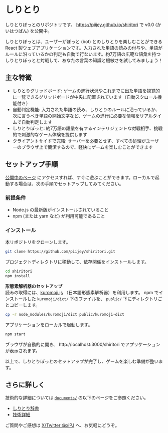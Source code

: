 # しりとり
しりとりぼっとのリポジトリです。
https://piijey.github.io/shiritori で v0.0 (かいはつばん) を公開中。

しりとりぼっとは、ユーザーがぼっと (bot) とのしりとりを楽しむことができる React 製ウェブアプリケーションです。入力された単語の読みの付与や、単語がルールに沿っているかの判定も自動で行ないます。約7万語の広範な語彙を持つしりとりぼっとと対戦して、あなたの言葉の知識と機敏さを試してみましょう！


## 主な特徴
- しりとりグリッドボード: ゲームの進行状況やこれまでに出た単語を視覚的に一覧できるグリッドボードが中央に配置されています（自動スクロール機能付き）
- 自動判定機能: 入力された単語の読み、しりとりのルールに沿っているか、次に言うべき単語の開始文字など、ゲームの進行に必要な情報をリアルタイムで自動判定します
- しりとりぼっと: 約7万語の語彙を有するインテリジェントな対戦相手、挑戦的で刺激的なゲーム体験を提供します
- クライアントサイドで完結: サーバーを必要とせず、すべての処理がユーザーのブラウザ上で簡潔するので、軽快にゲームを楽しむことができます


## セットアップ手順
[公開中のページ](https://piijey.github.io/shiritori) にアクセスすれば、すぐに遊ぶことができます。ローカルで起動する場合は、次の手順でセットアップしてみてください。

### 前提条件
- Node.js の最新版がインストールされていること
- npm (または yarn など) が利用可能であること

### インストール
本リポジトリをクローンします。
```sh
git clone https://github.com/piijey/shiritori.git
```

プロジェクトディレクトリに移動して、依存関係をインストールします。
```sh
cd shiritori
npm install
```

**形態素解析器のセットアップ**  
読みの取得には、[kuromoji.js](https://github.com/takuyaa/kuromoji.js) （日本語形態素解析器）を利用します。
npm でインストールした `kuromoji/dict/` 下のファイルを、 `public/` 下にディレクトリごとコピーします。
```sh
cp -r node_modules/kuromoji/dict public/kuromoji-dict
```

アプリケーションをローカルで起動します。
```sh
npm start
```
ブラウザが自動的に開き、 http://localhost:3000/shiritori でアプリケーションが表示されます。

以上で、しりとりぼっとのセットアップが完了し、ゲームを楽しむ準備が整います。


## さらに詳しく

技術的な詳細については [`documents/`](./documents/) の以下のページをご参照ください。

- [しりとり辞書](./documents/shiritori_dict.md)
- [技術詳細](./documents/details.md)

ご質問やご感想は [X/Twitter @xiPJ](https://twitter.com/xiPJ) へ、お気軽にどうぞ。
